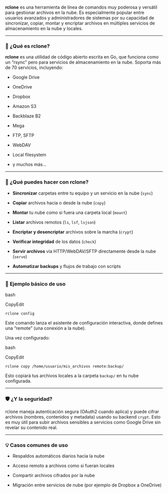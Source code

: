 **rclone** es una herramienta de línea de comandos muy poderosa y versátil para gestionar archivos en la nube. Es especialmente popular entre usuarios avanzados y administradores de sistemas por su capacidad de sincronizar, copiar, montar y encriptar archivos en múltiples servicios de almacenamiento en la nube y locales.

---

### 🧰 ¿Qué es rclone?

**rclone** es una utilidad de código abierto escrita en Go, que funciona como un “rsync” pero para servicios de almacenamiento en la nube. Soporta más de 70 servicios, incluyendo:

- Google Drive
  
- OneDrive
  
- Dropbox
  
- Amazon S3
  
- Backblaze B2
  
- Mega
  
- FTP, SFTP
  
- WebDAV
  
- Local filesystem
  
- y muchos más...
  

---

### 🧪 ¿Qué puedes hacer con rclone?

- **Sincronizar** carpetas entre tu equipo y un servicio en la nube (`sync`)
  
- **Copiar** archivos hacia o desde la nube (`copy`)
  
- **Montar** tu nube como si fuera una carpeta local (`mount`)
  
- **Listar** archivos remotos (`ls`, `lsf`, `lsjson`)
  
- **Encriptar y desencriptar** archivos sobre la marcha (`crypt`)
  
- **Verificar integridad** de los datos (`check`)
  
- **Servir archivos** vía HTTP/WebDAV/SFTP directamente desde la nube (`serve`)
  
- **Automatizar backups** y flujos de trabajo con scripts
  

---

### 🧱 Ejemplo básico de uso

bash

CopyEdit

`rclone config`

Este comando lanza el asistente de configuración interactiva, donde defines una “remote” (una conexión a la nube).

Una vez configurado:

bash

CopyEdit

`rclone copy /home/usuario/mis_archivos remote:backup/`

Esto copiará tus archivos locales a la carpeta `backup/` en tu nube configurada.

---

### 🛡️ ¿Y la seguridad?

rclone maneja autenticación segura (OAuth2 cuando aplica) y puede cifrar archivos (nombres, contenidos y metadata) usando su backend `crypt`. Esto es muy útil para subir archivos sensibles a servicios como Google Drive sin revelar su contenido real.

---

### 💡 Casos comunes de uso

- Respaldos automáticos diarios hacia la nube
  
- Acceso remoto a archivos como si fueran locales
  
- Compartir archivos cifrados por la nube
  
- Migración entre servicios de nube (por ejemplo de Dropbox a OneDrive)
